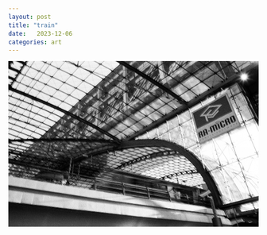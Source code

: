 ```yaml
---
layout: post
title: "train"
date:   2023-12-06
categories: art
---
```


![train](/img/arts/nikon-fm/batch-1-bw/train.jpg)
